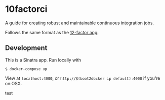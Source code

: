 # 10factorci

A guide for creating robust and maintainable continuous integration jobs.

Follows the same format as the [12-factor app](http://12factor.net/).

## Development

This is a Sinatra app. Run locally with

```sh-session
$ docker-compose up
```

View at `localhost:4000`, or `http://$(boot2docker ip default):4000` if you're on OSX.

test
